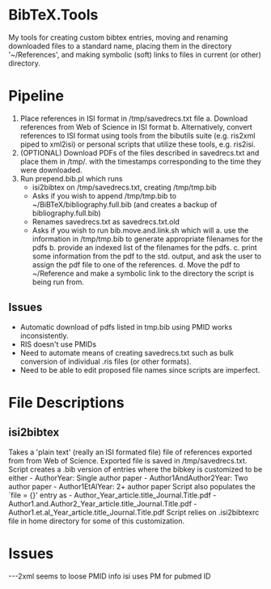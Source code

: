 # BibTeX.Tools
My tools for creating custom bibtex entries, moving and renaming downloaded files to a standard name, placing them in the directory '~/References', and making symbolic (soft) links to files in current (or other) directory.

# Pipeline
1. Place references in ISI format in /tmp/savedrecs.txt file
    a. Download references from Web of Science in ISI format
    b. Alternatively, convert references to ISI format using tools from the bibutils suite  (e.g. ris2xml piped to xml2isi) or personal scripts that utilize these tools, e.g. ris2isi.
1. (OPTIONAL) Download PDFs of the files described in savedrecs.txt and place them in /tmp/.  with the timestamps corresponding to the time they were downloaded.
2. Run prepend.bib.pl which runs
    - isi2bibtex on /tmp/savedrecs.txt, creating /tmp/tmp.bib
    - Asks if you wish to append /tmp/tmp.bib to ~/BiBTeX/bibliography.full.bib (and creates a backup of bibliography.full.bib)
    - Renames savedrecs.txt as savedrecs.txt.old
    - Asks if you wish to run bib.move.and.link.sh which will 
        a. use the information in /tmp/tmp.bib to generate appropriate filenames for the pdfs
        b. provide an indexed list of the filenames for the pdfs.
        c. print some information from the pdf to the std. output, and ask the user to assign the pdf file to one of the references.
        d. Move the pdf to ~/Reference and make a symbolic link to the directory the script is being run from.

## Issues
- Automatic download of pdfs listed in tmp.bib using PMID works inconsistently.
- RIS doesn't use PMIDs
- Need to automate means of creating savedrecs.txt such as bulk conversion of individual .ris files (or other formats).
- Need to be able to edit proposed file names since scripts are imperfect.


# File Descriptions
## isi2bibtex
Takes a 'plain text' (really an ISI formated file) file of references exported from from Web of Science. 
Exported file is saved in /tmp/savedrecs.txt. 
Script creates a .bib version of entries where the bibkey is customized to be either
    - AuthorYear: Single author paper
    - Author1AndAuthor2Year: Two author paper
    - Author1EtAlYear: 2+ author paper
Script also populates the `file = {}' entry as
    - Author_Year_article.title_Journal.Title.pdf
    - Author1.and.Author2_Year_article.title_Journal.Title.pdf
    - Author1.et.al_Year_article.title_Journal.Title.pdf
Script relies on .isi2bibtexrc file in home directory for some of this customization.

# Issues
---2xml seems to loose PMID info
isi uses PM for pubmed ID
